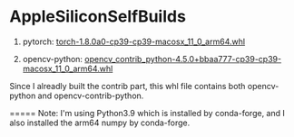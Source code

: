 # AppleSiliconSelfBuilds

1. pytorch: [torch-1.8.0a0-cp39-cp39-macosx_11_0_arm64.whl](./builds/torch-1.8.0a0-cp39-cp39-macosx_11_0_arm64.whl)

2. opencv-python: [opencv_contrib_python-4.5.0+bbaa777-cp39-cp39-macosx_11_0_arm64.whl](./builds/opencv_contrib_python-4.5.0+bbaa777-cp39-cp39-macosx_11_0_arm64.whl) 

Since I alreadly built the contrib part, this whl file contains both opencv-python and opencv-contrib-python.

=====
Note: I'm using Python3.9 which is installed by conda-forge, and I also installed the arm64 numpy by conda-forge.